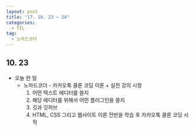 ```yaml
---
layout: post
title: "17. 10. 23 ~ 24"
categories:
  - TIL
tag:
  - 노마드코더
---
```


## 10. 23
  * 오늘 한 일
    * 노마드코더 - 카카오톡 클론 코딩 이론 + 실전 강의 시청
      1. 어떤 텍스트 에디터를 쓸지
      2. 해당 에디터를 위해서 어떤 플러그인을 쓸지
      3. 깃과 깃허브
      4. HTML, CSS 그리고 웹사이트 이론 전반을 학습 후 카카오톡 클론 코딩 시작

 
